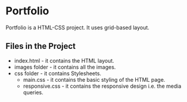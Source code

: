 # Portfolio
Portfolio is a HTML-CSS project. It uses grid-based layout.

## Files in the Project
* index.html - it contains the HTML layout.
* images folder - it contains all the images.
* css folder - it contains Stylesheets.
  * main.css - it contains the basic styling of the HTML page.
  * responsive.css - it contains the responsive design i.e. the media queries.


